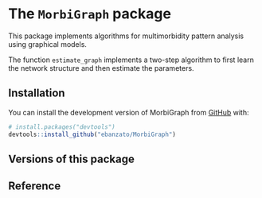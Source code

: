 
<!-- README.md is generated from README.Rmd. Please edit that file -->

# The `MorbiGraph` package

<!-- badges: start -->
<!-- badges: end -->

This package implements algorithms for multimorbidity pattern analysis
using graphical models.

The function `estimate_graph` implements a two-step algorithm to first
learn the network structure and then estimate the parameters.

## Installation

You can install the development version of MorbiGraph from
[GitHub](https://github.com/ebanzato/MorbiGraph) with:

``` r
# install.packages("devtools")
devtools::install_github("ebanzato/MorbiGraph")
```

## Versions of this package

## Reference
